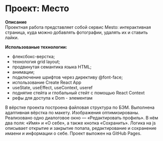 # Проект: Место

**Описание**  
Проектная работа представляет собой сервис Mesto: интерактивная страница, куда можно добавлять фотографии, удалять их и ставить лайки.

**Использованые технологии:**
- флексбокс-верстка;
- технология grid layout;
- продвинутая семантика языка HTML;
- анимации;
- подключение шрифтов через директиву @font-face;
- использование Create React App
- useState, useEffect, useContext, useref
- поднятие стейта и глобальный стейт с помощью React Context
- рефы для доступа к Dom - элементам

В вёрстке проекта построена файловая структура по БЭМ. Выполнена адаптивная вёрстка по макету. Изображения оптимизированы. Реализовано одно диалоговое окно — «Редактировать профиль». В нём два поля: «Имя» и «О себе», а также кнопка «Сохранить». Логика на js описывает открытие и закрытие попапа, редактирование и сохранение имаени и информации о себе. Проект выложен на GitHub Pages.
